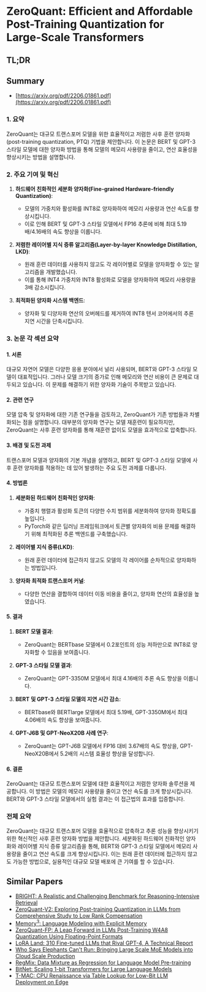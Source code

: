 # ZeroQuant: Efficient and Affordable Post-Training Quantization for Large-Scale Transformers
## TL;DR
## Summary
- [https://arxiv.org/pdf/2206.01861.pdf](https://arxiv.org/pdf/2206.01861.pdf)

### 1. 요약
ZeroQuant는 대규모 트랜스포머 모델을 위한 효율적이고 저렴한 사후 훈련 양자화(post-training quantization, PTQ) 기법을 제안합니다. 이 논문은 BERT 및 GPT-3 스타일 모델에 대한 양자화 방법을 통해 모델의 메모리 사용량을 줄이고, 연산 효율성을 향상시키는 방법을 설명합니다.

### 2. 주요 기여 및 혁신
1. **하드웨어 친화적인 세분화 양자화(Fine-grained Hardware-friendly Quantization)**:
    - 모델의 가중치와 활성화를 INT8로 양자화하여 메모리 사용량과 연산 속도를 향상시킵니다.
    - 이로 인해 BERT 및 GPT-3 스타일 모델에서 FP16 추론에 비해 최대 5.19배/4.16배의 속도 향상을 이룹니다.

2. **저렴한 레이어별 지식 증류 알고리즘(Layer-by-layer Knowledge Distillation, LKD)**:
    - 원래 훈련 데이터를 사용하지 않고도 각 레이어별로 모델을 양자화할 수 있는 알고리즘을 개발했습니다.
    - 이를 통해 INT4 가중치와 INT8 활성화로 모델을 양자화하여 메모리 사용량을 3배 감소시킵니다.

3. **최적화된 양자화 시스템 백엔드**:
    - 양자화 및 디양자화 연산의 오버헤드를 제거하여 INT8 텐서 코어에서의 추론 지연 시간을 단축시킵니다.

### 3. 논문 각 섹션 요약

#### 1. 서론
대규모 자연어 모델은 다양한 응용 분야에서 널리 사용되며, BERT와 GPT-3 스타일 모델이 대표적입니다. 그러나 모델 크기의 증가로 인해 메모리와 연산 비용이 큰 문제로 대두되고 있습니다. 이 문제를 해결하기 위한 양자화 기술이 주목받고 있습니다.

#### 2. 관련 연구
모델 압축 및 양자화에 대한 기존 연구들을 검토하고, ZeroQuant가 기존 방법들과 차별화되는 점을 설명합니다. 대부분의 양자화 연구는 모델 재훈련이 필요하지만, ZeroQuant는 사후 훈련 양자화를 통해 재훈련 없이도 모델을 효과적으로 압축합니다.

#### 3. 배경 및 도전 과제
트랜스포머 모델과 양자화의 기본 개념을 설명하고, BERT 및 GPT-3 스타일 모델에 사후 훈련 양자화를 적용하는 데 있어 발생하는 주요 도전 과제를 다룹니다.

#### 4. 방법론
1. **세분화된 하드웨어 친화적인 양자화**:
    - 가중치 행렬과 활성화 토큰의 다양한 수치 범위를 세분화하여 양자화 정확도를 높입니다.
    - PyTorch와 같은 딥러닝 프레임워크에서 토큰별 양자화의 비용 문제를 해결하기 위해 최적화된 추론 백엔드를 구축했습니다.
  
2. **레이어별 지식 증류(LKD)**:
    - 원래 훈련 데이터에 접근하지 않고도 모델의 각 레이어를 순차적으로 양자화하는 방법입니다.
  
3. **양자화 최적화 트랜스포머 커널**:
    - 다양한 연산을 결합하여 데이터 이동 비용을 줄이고, 양자화 연산의 효율성을 높였습니다.

#### 5. 결과
1. **BERT 모델 결과**:
    - ZeroQuant는 BERTbase 모델에서 0.2포인트의 성능 저하만으로 INT8로 양자화할 수 있음을 보여줍니다.
  
2. **GPT-3 스타일 모델 결과**:
    - ZeroQuant는 GPT-3350M 모델에서 최대 4.16배의 추론 속도 향상을 이룹니다.

3. **BERT 및 GPT-3 스타일 모델의 지연 시간 감소**:
    - BERTbase와 BERTlarge 모델에서 최대 5.19배, GPT-3350M에서 최대 4.06배의 속도 향상을 보여줍니다.

4. **GPT-J6B 및 GPT-NeoX20B 사례 연구**:
    - ZeroQuant는 GPT-J6B 모델에서 FP16 대비 3.67배의 속도 향상을, GPT-NeoX20B에서 5.2배의 시스템 효율성 향상을 달성합니다.

#### 6. 결론
ZeroQuant는 대규모 트랜스포머 모델에 대한 효율적이고 저렴한 양자화 솔루션을 제공합니다. 이 방법은 모델의 메모리 사용량을 줄이고 연산 속도를 크게 향상시킵니다. BERT와 GPT-3 스타일 모델에서의 실험 결과는 이 접근법의 효과를 입증합니다.

### 전체 요약
ZeroQuant는 대규모 트랜스포머 모델을 효율적으로 압축하고 추론 성능을 향상시키기 위한 혁신적인 사후 훈련 양자화 방법을 제안합니다. 세분화된 하드웨어 친화적인 양자화와 레이어별 지식 증류 알고리즘을 통해, BERT와 GPT-3 스타일 모델에서 메모리 사용량을 줄이고 연산 속도를 크게 향상시킵니다. 이는 원래 훈련 데이터에 접근하지 않고도 가능한 방법으로, 실용적인 대규모 모델 배포에 큰 기여를 할 수 있습니다.

## Similar Papers
- [BRIGHT: A Realistic and Challenging Benchmark for Reasoning-Intensive Retrieval](2407.12883.md)
- [ZeroQuant-V2: Exploring Post-training Quantization in LLMs from Comprehensive Study to Low Rank Compensation](2303.08302.md)
- [$\text{Memory}^3$: Language Modeling with Explicit Memory](2407.01178.md)
- [ZeroQuant-FP: A Leap Forward in LLMs Post-Training W4A8 Quantization Using Floating-Point Formats](2307.09782.md)
- [LoRA Land: 310 Fine-tuned LLMs that Rival GPT-4, A Technical Report](2405.00732.md)
- [Who Says Elephants Can't Run: Bringing Large Scale MoE Models into Cloud Scale Production](2211.10017.md)
- [RegMix: Data Mixture as Regression for Language Model Pre-training](2407.01492.md)
- [BitNet: Scaling 1-bit Transformers for Large Language Models](2310.11453.md)
- [T-MAC: CPU Renaissance via Table Lookup for Low-Bit LLM Deployment on Edge](2407.00088.md)
